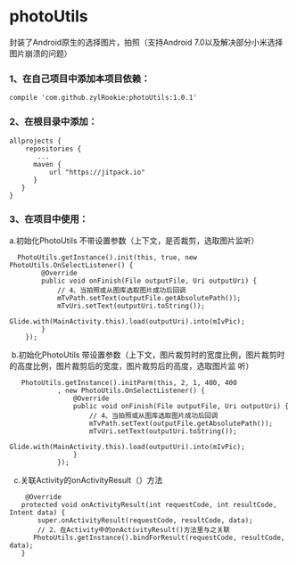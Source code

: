 # photoUtils
封装了Android原生的选择图片，拍照（支持Android 7.0以及解决部分小米选择图片崩溃的问题）

### 1、在自己项目中添加本项目依赖：

    compile 'com.github.zylRookie:photoUtils:1.0.1'

### 2、在根目录中添加：

    allprojects {
        repositories {
           ...
          maven {
              url "https://jitpack.io"
          }
       }
    }
  
 ### 3、在项目中使用：
 
  a.初始化PhotoUtils 不带设置参数（上下文，是否裁剪，选取图片监听）
      
      PhotoUtils.getInstance().init(this, true, new PhotoUtils.OnSelectListener() {
            @Override
            public void onFinish(File outputFile, Uri outputUri) {
                // 4、当拍照或从图库选取图片成功后回调
                mTvPath.setText(outputFile.getAbsolutePath());
                mTvUri.setText(outputUri.toString());
                Glide.with(MainActivity.this).load(outputUri).into(mIvPic);
            }
        });
        
  b.初始化PhotoUtils 带设置参数（上下文，图片裁剪时的宽度比例，图片裁剪时的高度比例，图片裁剪后的宽度，图片裁剪后的高度，选取图片监                                  听）
  
       PhotoUtils.getInstance().initParm(this, 2, 1, 400, 400
                , new PhotoUtils.OnSelectListener() {
                    @Override
                    public void onFinish(File outputFile, Uri outputUri) {
                        // 4、当拍照或从图库选取图片成功后回调
                        mTvPath.setText(outputFile.getAbsolutePath());
                        mTvUri.setText(outputUri.toString());
                        Glide.with(MainActivity.this).load(outputUri).into(mIvPic);
                    }
                });
                
                
   c.关联Activity的onActivityResult（）方法
   
        @Override
       protected void onActivityResult(int requestCode, int resultCode, Intent data) {
           super.onActivityResult(requestCode, resultCode, data);
           // 2、在Activity中的onActivityResult()方法里与之关联
          PhotoUtils.getInstance().bindForResult(requestCode, resultCode, data);
       }
     
     

